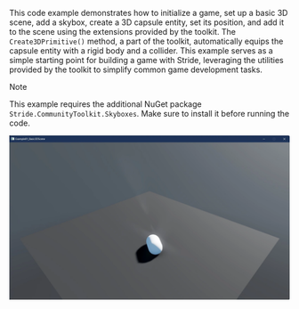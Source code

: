 This code example demonstrates how to initialize a game, set up a basic 3D scene, add a skybox, create a 3D capsule entity, set its position, and add it to the scene using the extensions provided by the toolkit. The `Create3DPrimitive()` method, a part of the toolkit, automatically equips the capsule entity with a rigid body and a collider. This example serves as a simple starting point for building a game with Stride, leveraging the utilities provided by the toolkit to simplify common game development tasks.

> [!NOTE]
> This example requires the additional NuGet package `Stride.CommunityToolkit.Skyboxes`. Make sure to install it before running the code.

![Stride UI Example](../../../manual/code-only/examples/media/stride-game-engine-example01-basic-3d-scene.webp)